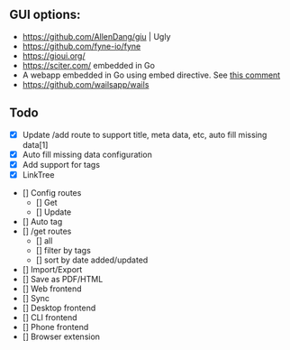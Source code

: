 ## GUI options:

- https://github.com/AllenDang/giu | Ugly
- https://github.com/fyne-io/fyne 
- https://gioui.org/
- https://sciter.com/ embedded in Go
- A webapp embedded in Go using embed directive. See [this comment](https://www.reddit.com/r/golang/comments/lmvut7/comment/gnz8kct/)
- https://github.com/wailsapp/wails


## Todo

- [x] Update /add route to support title, meta data, etc, auto fill missing data[1]
- [x] Auto fill missing data configuration
- [x] Add support for tags
- [x] LinkTree 
- [] Config routes
  - [] Get
  - [] Update
- [] Auto tag
- [] /get routes
	- [] all 
	- [] filter by tags
	- [] sort by date added/updated
- [] Import/Export
- [] Save as PDF/HTML
- [] Web frontend
- [] Sync
- [] Desktop frontend
- [] CLI frontend
- [] Phone frontend
- [] Browser extension
	